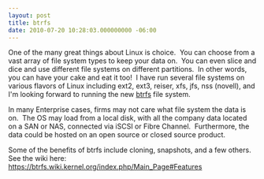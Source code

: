 ```yaml
---
layout: post
title: btrfs
date: 2010-07-20 10:28:03.000000000 -06:00
---
```

One of the many great things about Linux is choice.  You can choose from a vast array of file system types to keep your data on.  You can even slice and dice and use different file systems on different partitions.  In other words, you can have your cake and eat it too!  I have run several file systems on various flavors of Linux including ext2, ext3, reiser, xfs, jfs, nss (novell), and I'm looking forward to running the new <a title="brtfs" href="https://btrfs.wiki.kernel.org" target="_blank">btrfs</a> file system.

In many Enterprise cases, firms may not care what file system the data is on.  The OS may load from a local disk, with all the company data located on a SAN or NAS, connected via iSCSI or Fibre Channel.  Furthermore, the data could be hosted on an open source or closed source product.

Some of the benefits of btrfs include cloning, snapshots, and a few others.  See the wiki here: https://btrfs.wiki.kernel.org/index.php/Main_Page#Features
